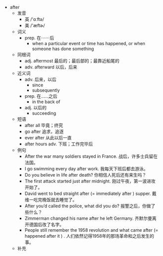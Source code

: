 - after
  - 发音
    - 英 /'ɑːftə/
    - 美 /'æftɚ/
  - 词义
    - prep. 在⋯⋯后
      - when a particular event or time has happened, or when someone has done something
  - 同根词
    - adj. aftermost 最后的；最后部的；最靠近船尾的
    - adv. afterward 以后，后来
  - 近义词
    - adv. 后来，以后
      - since
      - subsequently
    - prep. 在……之后
      - in the back of
    - adj. 以后的
      - succeeding
  - 短语
    - after all 毕竟；终究
    - go after 追求，追逐
    - ever after 从此以后一直
    - after hours adv. 下班；工作完毕后
  - 例句
    - After the war many soldiers stayed in France. 战后，许多士兵留在法国。
    - I go swimming every day after work. 我每天下班后都去游泳。
    - Do you believe in life after death? 你相信人死后还有来生吗？
    - The first attack started just after midnight. 刚过午夜，第一波进攻开始了。
    - David went to bed straight after (=  immediately after  ) supper. 戴维一吃完晚饭就去睡觉了。
    - After you’d called the police, what did you do? 报警之后，你做了些什么？
    - Zimmerman changed his name after he left Germany. 齐默尔曼离开德国后改了名字。
    - People still remember the 1958 revolution and what came after (=  happened after it  ) . 人们依然记得1958年的那场革命和之后发生的事。
  - 补充
